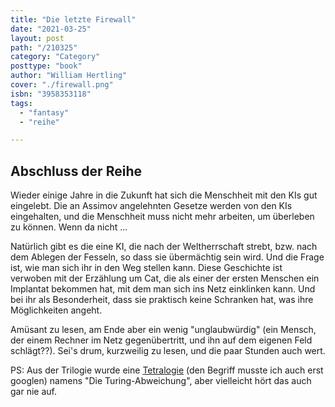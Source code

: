 ```yaml
---
title: "Die letzte Firewall"
date: "2021-03-25"
layout: post
path: "/210325"
category: "Category"
posttype: "book"
author: "William Hertling"
cover: "./firewall.png"
isbn: "3958353118"
tags:
  - "fantasy"
  - "reihe"

---
```

## Abschluss der Reihe

Wieder einige Jahre in die Zukunft hat sich die Menschheit mit den KIs gut eingelebt. Die an Assimov angelehnten Gesetze werden von den KIs eingehalten, und die Menschheit muss nicht mehr arbeiten, um überleben zu können. Wenn da nicht ...

Natürlich gibt es die eine KI, die nach der Weltherrschaft strebt, bzw. nach dem Ablegen der Fesseln, so dass sie übermächtig sein wird. Und die Frage ist, wie man sich ihr in den Weg stellen kann. Diese Geschichte ist verwoben mit der Erzählung um Cat, die als einer der ersten Menschen ein Implantat bekommen hat, mit dem man sich ins Netz einklinken kann. Und bei ihr als Besonderheit, dass sie praktisch keine Schranken hat, was ihre Möglichkeiten angeht.

Amüsant zu lesen, am Ende aber ein wenig "unglaubwürdig" (ein Mensch, der einem Rechner im Netz gegenübertritt, und ihn auf dem eigenen Feld schlägt??). Sei's drum, kurzweilig zu lesen, und die paar Stunden auch wert.

PS: Aus der Trilogie wurde eine [Tetralogie](https://thelibrarianandherbooks.com/2017/09/14/die-welt-des-buches-mehrteiler-dilogie-trilogie-quadrologie-was-ist-das-eigentlich/) (den Begriff musste ich auch erst googlen) namens "Die Turing-Abweichung", aber vielleicht hört das auch gar nie auf.